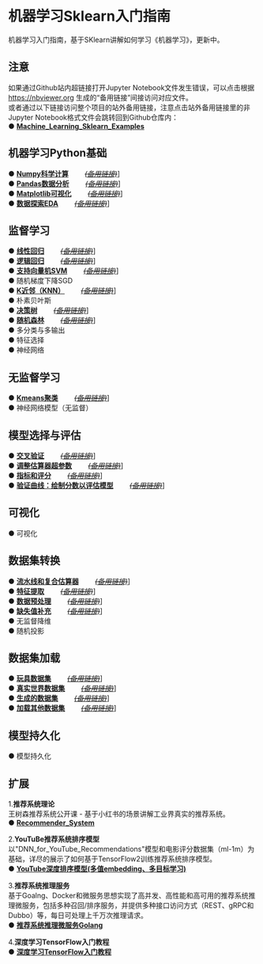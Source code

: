 # 机器学习Sklearn入门指南
机器学习入门指南，基于SKlearn讲解如何学习《机器学习》，更新中。 

## 注意
如果通过Github站内超链接打开Jupyter Notebook文件发生错误，可以点击根据 https://nbviewer.org 生成的“备用链接”间接访问对应文件。  
或者通过以下链接访问整个项目的站外备用链接，注意点击站外备用链接里的非Jupyter Notebook格式文件会跳转回到Github仓库内：  
●  [**Machine_Learning_Sklearn_Examples**](https://nbviewer.org/github/solidglue/Machine_Learning_Sklearn_Examples/tree/master/)  


## 机器学习Python基础  
●  [**Numpy科学计算**](https://github.com/solidglue/Machine_Learning_Sklearn_Examples/blob/master/00_Python_basics/00_01_Numpy_basic.ipynb)       [~~*(备用链接)*~~](https://nbviewer.org/github/solidglue/Machine_Learning_Sklearn_Examples/blob/master/00_Python_basics/00_01_Numpy_basic.ipynb)]    
●  [**Pandas数据分析**](https://github.com/solidglue/Machine_Learning_Sklearn_Examples/blob/master/00_Python_basics/00_02_Pandas_basic.ipynb)       [~~*(备用链接)*~~](https://nbviewer.org/github/solidglue/Machine_Learning_Sklearn_Examples/blob/master/00_Python_basics/00_02_Pandas_basic.ipynb)]      
●  [**Matplotlib可视化**](https://github.com/solidglue/Machine_Learning_Sklearn_Examples/blob/master/00_Python_basics/00_03_Matplotlib_basic.ipynb)       [~~*(备用链接)*~~](https://nbviewer.org/github/solidglue/Machine_Learning_Sklearn_Examples/blob/master/00_Python_basics/00_03_Matplotlib_basic.ipynb)]       
●  [**数据探索EDA**](https://github.com/solidglue/Machine_Learning_Sklearn_Examples/blob/master/00_Python_basics/00_04_EDA.ipynb)       [~~*(备用链接)*~~](https://nbviewer.org/github/solidglue/Machine_Learning_Sklearn_Examples/blob/master/00_Python_basics/00_04_EDA.ipynb)]       

## 监督学习
●  [**线性回归**](https://github.com/solidglue/Machine_Learning_Sklearn_Jupyter_Demo/blob/master/01_Supervised_learning/01_01_Linear_regression.ipynb)       [~~*(备用链接)*~~](https://nbviewer.org/github/solidglue/Machine_Learning_Sklearn_Examples/blob/master/01_Supervised_learning/01_01_Linear_regression.ipynb)]      
●  [**逻辑回归**](https://github.com/solidglue/Machine_Learning_Sklearn_Jupyter_Demo/blob/master/01_Supervised_learning/01_02_Logistic_regression.ipynb)       [~~*(备用链接)*~~](https://nbviewer.org/github/solidglue/Machine_Learning_Sklearn_Examples/blob/master/01_Supervised_learning/01_02_Logistic_regression.ipynb)]      
●  [**支持向量机SVM**](https://github.com/solidglue/Machine_Learning_Sklearn_Jupyter_Demo/blob/master/01_Supervised_learning/01_03_Svm.ipynb)       [~~*(备用链接)*~~](https://nbviewer.org/github/solidglue/Machine_Learning_Sklearn_Examples/blob/master/01_Supervised_learning/01_03_Svm.ipynb)]       
●  随机梯度下降SGD  
●  [**K近邻（KNN）**](https://github.com/solidglue/Machine_Learning_Sklearn_Jupyter_Demo/blob/master/01_Supervised_learning/01_05_Knn.ipynb)       [~~*(备用链接)*~~](https://nbviewer.org/github/solidglue/Machine_Learning_Sklearn_Examples/blob/master/01_Supervised_learning/01_05_Knn.ipynb)]      
●  朴素贝叶斯  
●  [**决策树**](https://github.com/solidglue/Machine_Learning_Sklearn_Jupyter_Demo/blob/master/01_Supervised_learning/01_07_Decision_trees.ipynb)       [~~*(备用链接)*~~](https://nbviewer.org/github/solidglue/Machine_Learning_Sklearn_Examples/blob/master/01_Supervised_learning/01_07_Decision_trees.ipynb)]      
●  [**随机森林**](https://github.com/solidglue/Machine_Learning_Sklearn_Jupyter_Demo/blob/master/01_Supervised_learning/01_08_Random_forests.ipynb)       [~~*(备用链接)*~~](https://nbviewer.org/github/solidglue/Machine_Learning_Sklearn_Examples/blob/master/01_Supervised_learning/01_08_Random_forests.ipynb)]      
●  多分类与多输出  
●  特征选择  
●  神经网络  

## 无监督学习
●  [**Kmeans聚类**](https://github.com/solidglue/Machine_Learning_Sklearn_Jupyter_Demo/blob/master/02_Unsupervised_learning/02_01_Kmeans_clustering.ipynb)       [~~*(备用链接)*~~](https://nbviewer.org/github/solidglue/Machine_Learning_Sklearn_Examples/blob/master/02_Unsupervised_learning/02_01_Kmeans_clustering.ipynb)]        
●  神经网络模型（无监督）  

## 模型选择与评估
●  [**交叉验证**](https://github.com/solidglue/Machine_Learning_Sklearn_Examples/blob/master/03_Model_selection_and_evaluation/03_01_Cross_validation.ipynb)       [~~*(备用链接)*~~](https://nbviewer.org/github/solidglue/Machine_Learning_Sklearn_Examples/blob/master/03_Model_selection_and_evaluation/03_01_Cross_validation.ipynb)]      
●  [**调整估算器超参数**](https://github.com/solidglue/Machine_Learning_Sklearn_Examples/blob/master/03_Model_selection_and_evaluation/03_02_hyper_parameters_estimator.ipynb)       [~~*(备用链接)*~~](https://nbviewer.org/github/solidglue/Machine_Learning_Sklearn_Examples/blob/master/03_Model_selection_and_evaluation/03_02_hyper_parameters_estimator.ipynb)]      
●  [**指标和评分**](https://github.com/solidglue/Machine_Learning_Sklearn_Examples/blob/master/03_Model_selection_and_evaluation/03_03_Metrics_and_scoring.ipynb)       [~~*(备用链接)*~~](https://nbviewer.org/github/solidglue/Machine_Learning_Sklearn_Examples/blob/master/03_Model_selection_and_evaluation/03_03_Metrics_and_scoring.ipynb)]      
●  [**验证曲线：绘制分数以评估模型**](https://github.com/solidglue/Machine_Learning_Sklearn_Examples/blob/master/03_Model_selection_and_evaluation/03_04_Validation_curves.ipynb)       [~~*(备用链接)*~~](https://nbviewer.org/github/solidglue/Machine_Learning_Sklearn_Examples/blob/master/03_Model_selection_and_evaluation/03_04_Validation_curves.ipynb)]      

## 可视化
●  可视化  

## 数据集转换
●  [**流水线和复合估算器**](https://github.com/solidglue/Machine_Learning_Sklearn_Examples/blob/master/05_Dataset_transformations/05_01_Pipelines_and_composite_estimators.ipynb)       [~~*(备用链接)*~~](https://nbviewer.org/github/solidglue/Machine_Learning_Sklearn_Examples/blob/master/05_Dataset_transformations/05_01_Pipelines_and_composite_estimators.ipynb)]      
●  [**特征提取**](https://github.com/solidglue/Machine_Learning_Sklearn_Examples/blob/master/05_Dataset_transformations/05_02_Feature_extraction.ipynb)       [~~*(备用链接)*~~](https://nbviewer.org/github/solidglue/Machine_Learning_Sklearn_Examples/blob/master/05_Dataset_transformations/05_02_Feature_extraction.ipynb)]      
●  [**数据预处理**](https://github.com/solidglue/Machine_Learning_Sklearn_Examples/blob/master/05_Dataset_transformations/05_03_Preprocessing_data.ipynb)       [~~*(备用链接)*~~](https://nbviewer.org/github/solidglue/Machine_Learning_Sklearn_Examples/blob/master/05_Dataset_transformations/05_03_Preprocessing_data.ipynb)]      
●  [**缺失值补充**](https://github.com/solidglue/Machine_Learning_Sklearn_Examples/blob/master/05_Dataset_transformations/05_04_Imputation_of_missing_values.ipynb)       [~~*(备用链接)*~~](https://nbviewer.org/github/solidglue/Machine_Learning_Sklearn_Examples/blob/master/05_Dataset_transformations/05_04_Imputation_of_missing_values.ipynb)]      
●  无监督降维  
●  随机投影  

## 数据集加载
●  [**玩具数据集**](https://github.com/solidglue/Machine_Learning_Sklearn_Examples/blob/master/06_Dataset_loading/06_01_Toy_datasets.ipynb)       [~~*(备用链接)*~~](https://nbviewer.org/github/solidglue/Machine_Learning_Sklearn_Examples/blob/master/06_Dataset_loading/06_01_Toy_datasets.ipynb)]      
●  [**真实世界数据集**](https://github.com/solidglue/Machine_Learning_Sklearn_Examples/blob/master/06_Dataset_loading/06_02_Real_world_datasets.ipynb)       [~~*(备用链接)*~~](https://nbviewer.org/github/solidglue/Machine_Learning_Sklearn_Examples/blob/master/06_Dataset_loading/06_02_Real_world_datasets.ipynb)]      
●  [**生成的数据集**](https://github.com/solidglue/Machine_Learning_Sklearn_Examples/blob/master/06_Dataset_loading/06_03_Generated%20datasets.ipynb)       [~~*(备用链接)*~~](https://nbviewer.org/github/solidglue/Machine_Learning_Sklearn_Examples/blob/master/06_Dataset_loading/06_03_Generated%20datasets.ipynb)]      
●  [**加载其他数据集**](https://github.com/solidglue/Machine_Learning_Sklearn_Examples/blob/master/06_Dataset_loading/06_04_load_files.ipynb)       [~~*(备用链接)*~~](https://nbviewer.org/github/solidglue/Machine_Learning_Sklearn_Examples/blob/master/06_Dataset_loading/06_04_load_files.ipynb)]      


## 模型持久化
●  模型持久化  


## 扩展

1.**推荐系统理论**  
王树森推荐系统公开课 - 基于小红书的场景讲解工业界真实的推荐系统。  
●  [**Recommender_System**](https://github.com/solidglue/Recommender_System) 

2.**YouTuBe推荐系统排序模型**  
以"DNN_for_YouTube_Recommendations"模型和电影评分数据集（ml-1m）为基础，详尽的展示了如何基于TensorFlow2训练推荐系统排序模型。  
●  [**YouTube深度排序模型(多值embedding、多目标学习)**](https://github.com/solidglue/DNN_for_YouTube_Recommendations) 

3.**推荐系统推理服务**  
基于Goalng、Docker和微服务思想实现了高并发、高性能和高可用的推荐系统推理微服务，包括多种召回/排序服务，并提供多种接口访问方式（REST、gRPC和Dubbo）等，每日可处理上千万次推理请求。   
● [**推荐系统推理微服务Golang**](https://github.com/solidglue/Recommender_System_Inference_Services)  

4.**深度学习TensorFlow入门教程**  
●  [**深度学习TensorFlow入门教程**](https://github.com/solidglue/Deep_Learning_TensorFlow2_Examples)  



